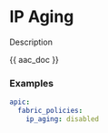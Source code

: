 # IP Aging

Description

{{ aac_doc }}
### Examples

```yaml
apic:
  fabric_policies:
    ip_aging: disabled
```
